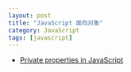 ```yaml
---
layout: post
title: "JavaScript 面向对象"
category: JavaScript
tags: [javascript]
--- 
```

- [Private properties in JavaScript](https://curiosity-driven.org/private-properties-in-javascript)

